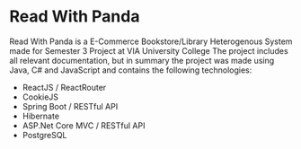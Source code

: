 # Read With Panda

Read With Panda is a E-Commerce Bookstore/Library Heterogenous System made for Semester 3 Project at VIA University College
The project includes all relevant documentation, but in summary the project was made using Java, C# and JavaScript and contains the following technologies:

* ReactJS / ReactRouter
* CookieJS
* Spring Boot / RESTful API
* Hibernate
* ASP.Net Core MVC / RESTful API
* PostgreSQL
